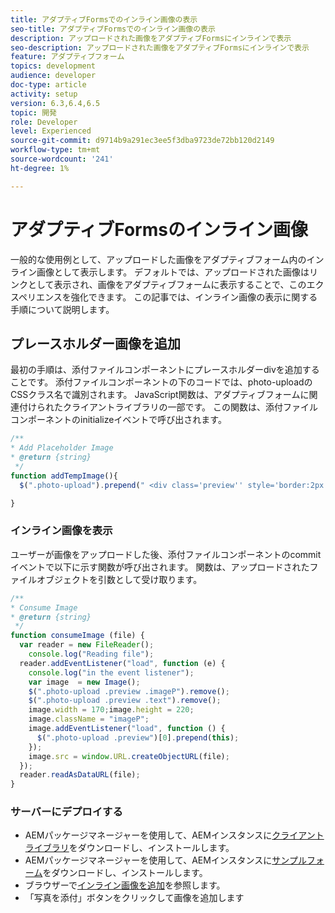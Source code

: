 ```yaml
---
title: アダプティブFormsでのインライン画像の表示
seo-title: アダプティブFormsでのインライン画像の表示
description: アップロードされた画像をアダプティブFormsにインラインで表示
seo-description: アップロードされた画像をアダプティブFormsにインラインで表示
feature: アダプティブフォーム
topics: development
audience: developer
doc-type: article
activity: setup
version: 6.3,6.4,6.5
topic: 開発
role: Developer
level: Experienced
source-git-commit: d9714b9a291ec3ee5f3dba9723de72bb120d2149
workflow-type: tm+mt
source-wordcount: '241'
ht-degree: 1%

---
```



# アダプティブFormsのインライン画像

一般的な使用例として、アップロードした画像をアダプティブフォーム内のインライン画像として表示します。 デフォルトでは、アップロードされた画像はリンクとして表示され、画像をアダプティブフォームに表示することで、このエクスペリエンスを強化できます。 この記事では、インライン画像の表示に関する手順について説明します。

## プレースホルダー画像を追加

最初の手順は、添付ファイルコンポーネントにプレースホルダーdivを追加することです。 添付ファイルコンポーネントの下のコードでは、photo-uploadのCSSクラス名で識別されます。 JavaScript関数は、アダプティブフォームに関連付けられたクライアントライブラリの一部です。 この関数は、添付ファイルコンポーネントのinitializeイベントで呼び出されます。

```javascript
/**
* Add Placeholder Image
* @return {string} 
 */
function addTempImage(){
  $(".photo-upload").prepend(" <div class='preview'' style='border:2px solid;height:225px;width:175px;text-align:center'><br><br><div class='text'>3.5mm * 4.5mm<br>2Mb max<br>Min 600dpi</div></div><br>");

}
```

### インライン画像を表示

ユーザーが画像をアップロードした後、添付ファイルコンポーネントのcommitイベントで以下に示す関数が呼び出されます。 関数は、アップロードされたファイルオブジェクトを引数として受け取ります。

```javascript
/**
* Consume Image
* @return {string} 
 */
function consumeImage (file) {
  var reader = new FileReader();
    console.log("Reading file");
  reader.addEventListener("load", function (e) {
    console.log("in the event listener");
    var image  = new Image();
    $(".photo-upload .preview .imageP").remove();
    $(".photo-upload .preview .text").remove();
    image.width = 170;image.height = 220;
    image.className = "imageP";
    image.addEventListener("load", function () {
      $(".photo-upload .preview")[0].prepend(this);
    });
    image.src = window.URL.createObjectURL(file);
  });
  reader.readAsDataURL(file); 
}
```

### サーバーにデプロイする

* AEMパッケージマネージャーを使用して、AEMインスタンスに[クライアントライブラリ](assets/inline-image-client-library.zip)をダウンロードし、インストールします。
* AEMパッケージマネージャーを使用して、AEMインスタンスに[サンプルフォーム](assets/inline-image-af.zip)をダウンロードし、インストールします。
* ブラウザーで[インライン画像を追加](http://localhost:4502/content/dam/formsanddocuments/addinlineimage/jcr:content?wcmmode=disabled)を参照します。
* 「写真を添付」ボタンをクリックして画像を追加します